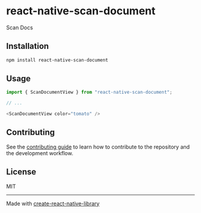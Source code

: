 # react-native-scan-document

Scan Docs

## Installation

```sh
npm install react-native-scan-document
```

## Usage


```js
import { ScanDocumentView } from "react-native-scan-document";

// ...

<ScanDocumentView color="tomato" />
```


## Contributing

See the [contributing guide](CONTRIBUTING.md) to learn how to contribute to the repository and the development workflow.

## License

MIT

---

Made with [create-react-native-library](https://github.com/callstack/react-native-builder-bob)
